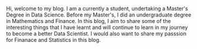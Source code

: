 Hi, welcome to my blog. I am a currently a student, undertaking a Master's Degree in Data Science. Before my Master's, I did an undergraduate degree in Mathematics and Finance. In this blog, I aim to share some of the interesting things that I have learnt and will continue to learn in my journey to become a better Data Scientist. I would also want to share my passsion for Finanace and Statistics in this blog.












